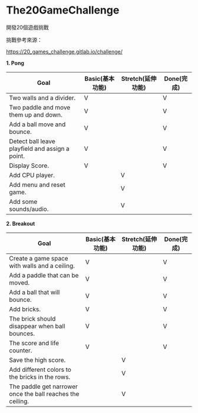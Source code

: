 # The20GameChallenge
開發20個遊戲挑戰

挑戰參考來源：

https://20_games_challenge.gitlab.io/challenge/



**1. Pong**

| Goal                                            | Basic(基本功能) | Stretch(延伸功能) | Done(完成) |
| ----------------------------------------------- | --------------- | ----------------- | ---------- |
| Two walls and a divider.                        | V               |                   | V          |
| Two paddle and move them up and down.           | V               |                   | V          |
| Add a ball move and bounce.                     | V               |                   | V          |
| Detect ball leave playfield and assign a point. | V               |                   | V          |
| Display Score.                                  | V               |                   | V          |
| Add CPU player.                                 |                 | V                 |            |
| Add menu and reset game.                        |                 | V                 |            |
| Add some sounds/audio.                          |                 | V                 |            |

**2. Breakout**

| Goal                                                       | Basic(基本功能) | Stretch(延伸功能) | Done(完成) |
| ---------------------------------------------------------- | --------------- | ----------------- | ---------- |
| Create a game space with walls and a ceiling.              | V               |                   | V          |
| Add a paddle that can be moved.                            | V               |                   | V          |
| Add a ball that will bounce.                               | V               |                   | V          |
| Add bricks.                                                | V               |                   | V          |
| The brick should disappear when ball bounces.              | V               |                   | V          |
| The score and life counter.                                | V               |                   | V          |
| Save the high score.                                       |                 | V                 |            |
| Add different colors to the bricks in the rows.            |                 | V                 |            |
| The paddle get narrower once the ball reaches the ceiling. |                 | V                 |            |

